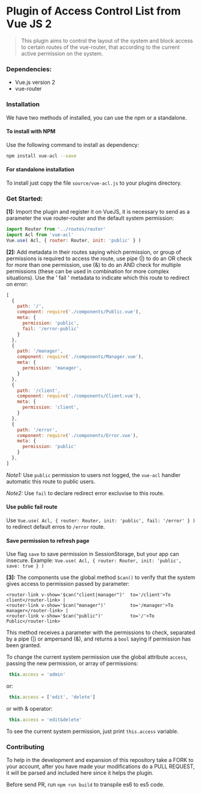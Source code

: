 # Plugin of Access Control List from Vue JS 2

>This plugin aims to control the layout of the system and block access to certain routes of the vue-router, that according to the current active permission on the system.

### Dependencies:
- Vue.js version 2
- vue-router

### Installation

We have two methods of installed, you can use the npm or a standalone.

#### To install with NPM

Use the following command to install as dependency:
```bash
npm install vue-acl --save
```
#### For standalone installation

To install just copy the file `source/vue-acl.js` to your plugins directory.

### Get Started:

**[1]:** Import the plugin and register it on VueJS, it is necessary to send as a parameter the vue router-router and the default system permission:

```js
import Router from '../routes/router'
import Acl from 'vue-acl'
Vue.use( Acl, { router: Router, init: 'public' } )
```

**[2]:** Add metadata in their routes saying which permission, or group of permissions is required to access the route, use pipe (|) to do an OR check for more than one permission, use (&) to do an AND check for multiple permissions (these can be used in combination for more complex situations). Use the ' fail ' metadata to indicate which this route to redirect on error:
```js
[
  {
    path: '/',
    component: require('./components/Public.vue'),
    meta: {
      permission: 'public',
      fail: '/error-public'
    }
  },
  {
    path: '/manager',
    component: require('./components/Manager.vue'),
    meta: {
      permission: 'manager',
    }
  },
  {
    path: '/client',
    component: require('./components/Client.vue'),
    meta: {
      permission: 'client',
    }
  },
  {
    path: '/error',
    component: require('./components/Error.vue'),
    meta: {
      permission: 'public'
    }
  },
]
```

*Note1:* Use `public` permission to users not logged, the `vue-acl` handler automatic this route to public users.

*Note2:* Use `fail` to declare redirect error excluvise to this route.

#### Use public fail route

Use `Vue.use( Acl, { router: Router, init: 'public', fail: '/error' } )` to redirect default erros to `/error` route.

#### Save permission to refresh page

Use flag `save` to save permission in SessionStorage, but your app can insecure. Example: `Vue.use( Acl, { router: Router, init: 'public', save: true } )`


**[3]:** The components use the global method `$can()` to verify that the system gives access to permission passed by parameter:

```vue
<router-link v-show='$can("client|manager")'  to='/client'>To client</router-link> |
<router-link v-show='$can("manager")'         to='/manager'>To manager</router-link> |
<router-link v-show='$can("public")'          to='/'>To Public</router-link>
```

This method receives a parameter with the permissions to check, separated by a pipe (|) or ampersand (&), and returns a `bool` saying if permission has been granted.

To change the current system permission use the global attribute `access`, passing the new permission, or array of permissions:
```js
 this.access = 'admin'
```
or:
```js
 this.access = ['edit', 'delete']
```
or with & operator:
```js
 this.access = 'edit&delete'
```

To see the current system permission, just print `this.access` variable.

### Contributing

To help in the development and expansion of this repository take a FORK to your account, after you have made your modifications do a PULL REQUEST, it will be parsed and included here since it helps the plugin.

Before send PR, run `npm run build` to transpile es6 to es5 code.